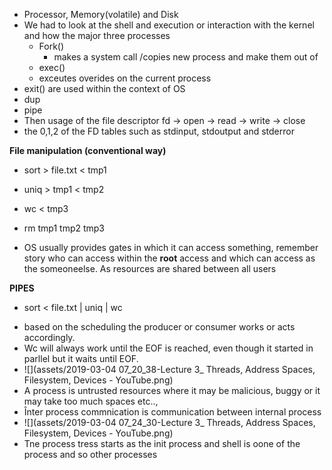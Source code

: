 * Processor, Memory(volatile) and Disk
* We had to look at the shell and execution or interaction with the kernel and how the major three processes
  * Fork()
    * makes a system call /copies new process and make them out of
  * exec()
   * exceutes overides on the current process
 * exit() are used within the context of OS
 * dup
 * pipe
* Then usage of the file descriptor fd
  -> open
  -> read
  -> write
  -> close
 * the 0,1,2 of the FD tables such as stdinput, stdoutput and stderror

**File manipulation  (conventional way)**
 * sort > file.txt < tmp1
 * uniq > tmp1 < tmp2
 * wc < tmp3
 * rm tmp1 tmp2 tmp3

* OS usually provides gates in which it can access something, remember story who can access within the **root** access and which can
access as the someoneelse. As resources are shared between all users

**PIPES**
+  sort < file.txt | uniq | wc
* based on the scheduling the producer or consumer works or acts accordingly.
* Wc will always work until the EOF is reached, even though it started in parllel but it waits until EOF.
* ![](assets/2019-03-04 07_20_38-Lecture 3_ Threads, Address Spaces, Filesystem, Devices - YouTube.png)
* A process is untrusted resources where it may be malicious, buggy or it may take too much spaces etc..,
* Înter process commnication is communication between internal process
* ![](assets/2019-03-04 07_24_30-Lecture 3_ Threads, Address Spaces, Filesystem, Devices - YouTube.png)
*  Tne process tress starts as the init process and shell is oone of the process and so other processes
